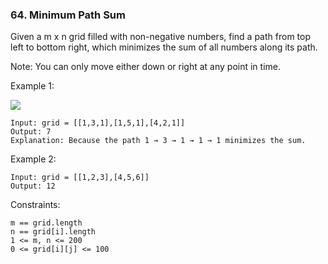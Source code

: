 ### 64. Minimum Path Sum

Given a m x n grid filled with non-negative numbers, find a path from top left to bottom right, which minimizes the sum of all numbers along its path.

Note: You can only move either down or right at any point in time.


Example 1:

![](https://assets.leetcode.com/uploads/2020/11/05/minpath.jpg)

    Input: grid = [[1,3,1],[1,5,1],[4,2,1]]
    Output: 7
    Explanation: Because the path 1 → 3 → 1 → 1 → 1 minimizes the sum.

Example 2:

    Input: grid = [[1,2,3],[4,5,6]]
    Output: 12

Constraints:

    m == grid.length
    n == grid[i].length
    1 <= m, n <= 200
    0 <= grid[i][j] <= 100
